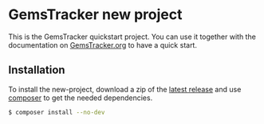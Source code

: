 # GemsTracker new project
This is the GemsTracker quickstart project. You can use it together with the documentation on [GemsTracker.org](https://gemstracker.org) to have a quick start.
## Installation
To install the new-project, download a zip of the [latest release](https://github.com/GemsTracker/new-project/releases/latest) and use [composer](https://getcomposer.org/) to get the needed dependencies.

```bash
$ composer install --no-dev
```
